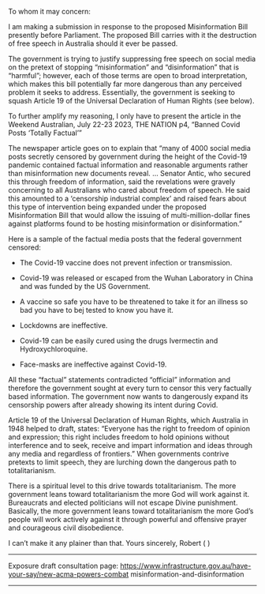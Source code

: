 To whom it may concern:

I am making a submission in response to the proposed Misinformation Bill presently before
Parliament. The proposed Bill carries with it the destruction of free speech in Australia should it
ever be passed.

The government is trying to justify suppressing free speech on social media on the pretext of
stopping “misinformation” and “disinformation” that is “harmful”; however, each of those terms are
open to broad interpretation, which makes this bill potentially far more dangerous than any
perceived problem it seeks to address. Essentially, the government is seeking to squash Article 19 of
the Universal Declaration of Human Rights (see below).

To further amplify my reasoning, I only have to present the article in the Weekend Australian, July
22-23 2023, THE NATION p4, “Banned Covid Posts ‘Totally Factual’”

The newspaper article goes on to explain that “many of 4000 social media posts secretly censored
by government during the height of the Covid-19 pandemic contained factual information and
reasonable arguments rather than misinformation new documents reveal. … Senator Antic, who
secured this through freedom of information, said the revelations were gravely concerning to all
Australians who cared about freedom of speech. He said this amounted to a ‘censorship industrial
complex’ and raised fears about this type of intervention being expanded under the proposed
Misinformation Bill that would allow the issuing of multi-million-dollar fines against platforms
found to be hosting misinformation or disinformation.”

Here is a sample of the factual media posts that the federal government censored:

  - The Covid-19 vaccine does not prevent infection or transmission.

  - Covid-19 was released or escaped from the Wuhan Laboratory in China and was funded by
the US Government.

  - A vaccine so safe you have to be threatened to take it for an illness so bad you have to bej
tested to know you have it.

  - Lockdowns are ineffective.

  - Covid-19 can be easily cured using the drugs Ivermectin and Hydroxychloroquine.

  - Face-masks are ineffective against Covid-19.

All these “factual” statements contradicted “official” information and therefore the government
sought at every turn to censor this very factually based information. The government now wants to
dangerously expand its censorship powers after already showing its intent during Covid.

Article 19 of the Universal Declaration of Human Rights, which Australia in 1948 helped to draft,
states: “Everyone has the right to freedom of opinion and expression; this right includes freedom to
hold opinions without interference and to seek, receive and impart information and ideas through
any media and regardless of frontiers.” When governments contrive pretexts to limit speech, they
are lurching down the dangerous path to totalitarianism.

There is a spiritual level to this drive towards totalitarianism. The more government leans toward
totalitarianism the more God will work against it. Bureaucrats and elected politicians will not
escape Divine punishment. Basically, the more government leans toward totalitarianism the more
God’s people will work actively against it through powerful and offensive prayer and courageous
civil disobedience.

I can’t make it any plainer than that.
Yours sincerely, Robert ( )


-----

Exposure draft consultation page: https://www.infrastructure.gov.au/have-your-say/new-acma-powers-combat
misinformation-and-disinformation


-----

